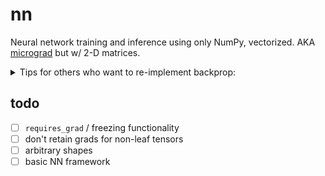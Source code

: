 # nn
Neural network training and inference using only NumPy, vectorized. AKA
[micrograd](https://github.com/karpathy/micrograd) but w/ 2-D matrices.

<details>
<summary>Tips for others who want to re-implement backprop:</summary>

- Watch this [extremely good video](https://www.youtube.com/watch?v=VMj-3S1tku0) (you
  can probably skip the last 40 min). I first learned backprop through math, and didn't
  really appreciate its elegance. That's b/c it's much more fruitfully thought about in
  terms of code: point to the object now and update it later.
- Take broadcasting for granted until you can't anymore.
- In case you're having trouble thinking about the gradient of the dot product of
  matrices/vectors, start with a vector-vector dot product, and then matrix-vector, and
  then matrix-matrix. Here's a sort of [answer
  key](http://cs231n.stanford.edu/vecDerivs.pdf).
- Just copy PyTorch's interface. That makes testing much easier.

</details>


## todo

- [ ] `requires_grad` / freezing functionality
- [ ] don't retain grads for non-leaf tensors
- [ ] arbitrary shapes
- [ ] basic NN framework
